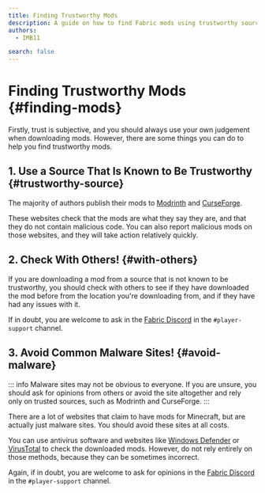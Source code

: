 ```yaml
---
title: Finding Trustworthy Mods
description: A guide on how to find Fabric mods using trustworthy sources.
authors:
  - IMB11

search: false
---
```


# Finding Trustworthy Mods {#finding-mods}

Firstly, trust is subjective, and you should always use your own judgement when downloading mods. However, there are some things you can do to help you find trustworthy mods.

## 1. Use a Source That Is Known to Be Trustworthy {#trustworthy-source}

The majority of authors publish their mods to [Modrinth](https://modrinth.com/mods?g=categories:%27fabric%27) and [CurseForge](https://www.curseforge.com/minecraft/search?class=mc-mods&gameVersionTypeId=4).

These websites check that the mods are what they say they are, and that they do not contain malicious code. You can also report malicious mods on those websites, and they will take action relatively quickly.

## 2. Check With Others! {#with-others}

If you are downloading a mod from a source that is not known to be trustworthy, you should check with others to see if they have downloaded the mod before from the location you're downloading from, and if they have had any issues with it.

If in doubt, you are welcome to ask in the [Fabric Discord](https://discord.gg/v6v4pMv) in the `#player-support` channel.

## 3. Avoid Common Malware Sites! {#avoid-malware}

::: info
Malware sites may not be obvious to everyone. If you are unsure, you should ask for opinions from others or avoid the site altogether and rely only on trusted sources, such as Modrinth and CurseForge.
:::

There are a lot of websites that claim to have mods for Minecraft, but are actually just malware sites. You should avoid these sites at all costs.

You can use antivirus software and websites like [Windows Defender](https://www.microsoft.com/en-us/windows/comprehensive-security) or [VirusTotal](https://www.virustotal.com/) to check the downloaded mods. However, do not rely entirely on those methods, because they can be sometimes incorrect.

Again, if in doubt, you are welcome to ask for opinions in the [Fabric Discord](https://discord.gg/v6v4pMv) in the `#player-support` channel.
